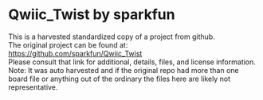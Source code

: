 
# Qwiic_Twist by sparkfun  
This is a harvested standardized copy of a project from github.  
The original project can be found at:  
https://github.com/sparkfun/Qwiic_Twist  
Please consult that link for additional, details, files, and license information.  
Note: It was auto harvested and if the original repo had more than one board file or anything out of the ordinary the files here are likely not representative.  
    